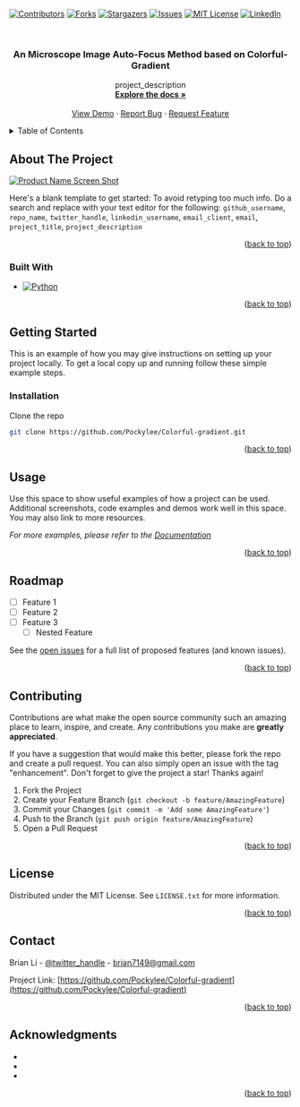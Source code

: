 

[![Contributors][contributors-shield]][contributors-url]
[![Forks][forks-shield]][forks-url]
[![Stargazers][stars-shield]][stars-url]
[![Issues][issues-shield]][issues-url]
[![MIT License][license-shield]][license-url]
[![LinkedIn][linkedin-shield]][linkedin-url]



<!-- PROJECT LOGO -->
<br />
<div align="center">
  <a href="https://github.com/Pockylee/Colorful-gradient">
    <!-- <img src="images/logo.png" alt="Logo" width="80" height="80"> -->
  </a>

<h3 align="center">An Microscope Image Auto-Focus Method based on Colorful-Gradient</h3>

  <p align="center">
    project_description
    <br />
    <a href="https://github.com/Pockylee/Colorful-gradient"><strong>Explore the docs »</strong></a>
    <br />
    <br />
    <a href="https://github.com/Pockylee/Colorful-gradient">View Demo</a>
    ·
    <a href="https://github.com/Pockylee/Colorful-gradient/issues">Report Bug</a>
    ·
    <a href="https://github.com/Pockylee/Colorful-gradient/issues">Request Feature</a>
  </p>
</div>



<!-- TABLE OF CONTENTS -->
<details>
  <summary>Table of Contents</summary>
  <ol>
    <li>
      <a href="#about-the-project">About The Project</a>
      <ul>
        <li><a href="#built-with">Built With</a></li>
      </ul>
    </li>
    <li>
      <a href="#getting-started">Getting Started</a>
      <ul>
        <li><a href="#prerequisites">Prerequisites</a></li>
        <li><a href="#installation">Installation</a></li>
      </ul>
    </li>
    <li><a href="#usage">Usage</a></li>
    <li><a href="#roadmap">Roadmap</a></li>
    <li><a href="#contributing">Contributing</a></li>
    <li><a href="#license">License</a></li>
    <li><a href="#contact">Contact</a></li>
    <li><a href="#acknowledgments">Acknowledgments</a></li>
  </ol>
</details>



<!-- ABOUT THE PROJECT -->
## About The Project

[![Product Name Screen Shot][product-screenshot]](https://example.com)

Here's a blank template to get started: To avoid retyping too much info. Do a search and replace with your text editor for the following: `github_username`, `repo_name`, `twitter_handle`, `linkedin_username`, `email_client`, `email`, `project_title`, `project_description`

<p align="right">(<a href="#readme-top">back to top</a>)</p>



### Built With
* [![Python][Python]][Python-url]

<p align="right">(<a href="#readme-top">back to top</a>)</p>



<!-- GETTING STARTED -->
## Getting Started

This is an example of how you may give instructions on setting up your project locally.
To get a local copy up and running follow these simple example steps.

### Installation

Clone the repo
   ```sh
   git clone https://github.com/Pockylee/Colorful-gradient.git
   ```

<p align="right">(<a href="#readme-top">back to top</a>)</p>



<!-- USAGE EXAMPLES -->
## Usage

Use this space to show useful examples of how a project can be used. Additional screenshots, code examples and demos work well in this space. You may also link to more resources.

_For more examples, please refer to the [Documentation](https://example.com)_

<p align="right">(<a href="#readme-top">back to top</a>)</p>



<!-- ROADMAP -->
## Roadmap

- [ ] Feature 1
- [ ] Feature 2
- [ ] Feature 3
    - [ ] Nested Feature

See the [open issues](https://github.com/Pockylee/Colorful-gradient/issues) for a full list of proposed features (and known issues).

<p align="right">(<a href="#readme-top">back to top</a>)</p>



<!-- CONTRIBUTING -->
## Contributing

Contributions are what make the open source community such an amazing place to learn, inspire, and create. Any contributions you make are **greatly appreciated**.

If you have a suggestion that would make this better, please fork the repo and create a pull request. You can also simply open an issue with the tag "enhancement".
Don't forget to give the project a star! Thanks again!

1. Fork the Project
2. Create your Feature Branch (`git checkout -b feature/AmazingFeature`)
3. Commit your Changes (`git commit -m 'Add some AmazingFeature'`)
4. Push to the Branch (`git push origin feature/AmazingFeature`)
5. Open a Pull Request

<p align="right">(<a href="#readme-top">back to top</a>)</p>



<!-- LICENSE -->
## License

Distributed under the MIT License. See `LICENSE.txt` for more information.

<p align="right">(<a href="#readme-top">back to top</a>)</p>



<!-- CONTACT -->
## Contact

Brian Li - [@twitter_handle](https://twitter.com/twitter_handle) - brian7149@gmail.com

Project Link: [https://github.com/Pockylee/Colorful-gradient](https://github.com/Pockylee/Colorful-gradient)

<p align="right">(<a href="#readme-top">back to top</a>)</p>



<!-- ACKNOWLEDGMENTS -->
## Acknowledgments

* []()
* []()
* []()

<p align="right">(<a href="#readme-top">back to top</a>)</p>



<!-- MARKDOWN LINKS & IMAGES -->
<!-- https://www.markdownguide.org/basic-syntax/#reference-style-links -->
[contributors-shield]: https://img.shields.io/github/contributors/Pockylee/Colorful-gradient.svg?style=for-the-badge
[contributors-url]: https://github.com/Pockylee/Colorful-gradient/graphs/contributors
[forks-shield]: https://img.shields.io/github/forks/Pockylee/Colorful-gradient.svg?style=for-the-badge
[forks-url]: https://github.com/Pockylee/Colorful-gradient/network/members
[stars-shield]: https://img.shields.io/github/stars/Pockylee/Colorful-gradient.svg?style=for-the-badge
[stars-url]: https://github.com/Pockylee/Colorful-gradiente/stargazers
[issues-shield]: https://img.shields.io/github/issues/Pockylee/Colorful-gradient.svg?style=for-the-badge
[issues-url]: https://github.com/Pockylee/Colorful-gradient/issues
[license-shield]: https://img.shields.io/github/license/Pockylee/Colorful-gradient.svg?style=for-the-badge
[license-url]: https://github.com/Pockylee/Colorful-gradient/blob/master/LICENSE.txt
[linkedin-shield]: https://img.shields.io/badge/-LinkedIn-black.svg?style=for-the-badge&logo=linkedin&colorB=555
[linkedin-url]: https://linkedin.com/in/po-yi-brian-li-44bbab18a
[product-screenshot]: images/screenshot.png

[Python-url]: https://www.python.org/
[Python]: https://img.shields.io/badge/python-000000?style=for-the-badge&logo=nextdotjs&logoColor=white
